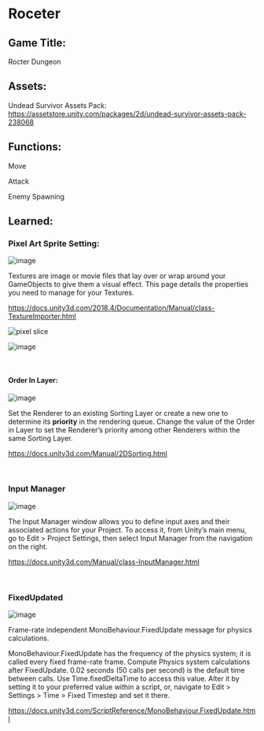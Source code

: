 # Roceter

## Game Title: 
Rocter Dungeon   

## Assets:
Undead Survivor Assets Pack: https://assetstore.unity.com/packages/2d/undead-survivor-assets-pack-238068

## Functions:
Move

Attack

Enemy Spawning 



## Learned:

### Pixel Art Sprite Setting: 

![image](https://github.com/luthentic/Unity2DRoguelikeGame/assets/33567830/1d1e56ff-0867-4f11-b2fb-52c94c8c3b3a)

Textures are image or movie files that lay over or wrap around your GameObjects to give them a visual effect. This page details the properties you need to manage for your Textures.

https://docs.unity3d.com/2018.4/Documentation/Manual/class-TextureImporter.html

![pixel slice](https://github.com/luthentic/Unity2DRoguelikeGame/assets/33567830/88f97445-d07f-4fae-9214-3541e8374522)

![image](https://github.com/luthentic/Unity2DRoguelikeGame/assets/33567830/24d4a857-982f-43e4-9142-3c009328bf23)

<br/>

#### Order In Layer:

![image](https://github.com/luthentic/Unity2DRoguelikeGame/assets/33567830/4303be95-5d3e-4475-add5-a8081242bdb7)

Set the Renderer to an existing Sorting Layer or create a new one to determine its **priority** in the rendering queue. Change the value of the Order in Layer to set the Renderer’s priority among other Renderers within the same Sorting Layer.

https://docs.unity3d.com/Manual/2DSorting.html

<br/>

### Input Manager

![image](https://github.com/luthentic/Unity2DRoguelikeGame/assets/33567830/27398190-6ee4-4093-8ee9-c9ed7752f8c2)

The Input Manager window allows you to define input axes and their associated actions for your Project. To access it, from Unity’s main menu, go to Edit > Project Settings, then select Input Manager from the navigation on the right.

https://docs.unity3d.com/Manual/class-InputManager.html

<br/>

### FixedUpdated

![image](https://github.com/luthentic/Unity2DRoguelikeGame/assets/33567830/59b92e05-1a28-429c-9e14-eb20eb4a8a2c)

Frame-rate independent MonoBehaviour.FixedUpdate message for physics calculations.

MonoBehaviour.FixedUpdate has the frequency of the physics system; it is called every fixed frame-rate frame. Compute Physics system calculations after FixedUpdate. 0.02 seconds (50 calls per second) is the default time between calls. Use Time.fixedDeltaTime to access this value. Alter it by setting it to your preferred value within a script, or, navigate to Edit > Settings > Time > Fixed Timestep and set it there.

https://docs.unity3d.com/ScriptReference/MonoBehaviour.FixedUpdate.html

<br/>



  
